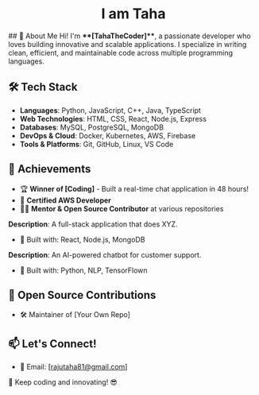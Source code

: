 <h1><center><b>I am  Taha</b></center></h1>
## 🚀 About Me
Hi! I'm <b>**[TahaTheCoder]**</b>, a passionate developer who loves building innovative and scalable applications. I specialize in writing clean, efficient, and maintainable code across multiple programming languages.

## 🛠️ Tech Stack
- **Languages**: Python, JavaScript, C++, Java, TypeScript
- **Web Technologies**: HTML, CSS, React, Node.js, Express
- **Databases**: MySQL, PostgreSQL, MongoDB
- **DevOps & Cloud**: Docker, Kubernetes, AWS, Firebase
- **Tools & Platforms**: Git, GitHub, Linux, VS Code

## 🌟 Achievements
- 🏆 **Winner of [Coding]** - Built a real-time chat application in 48 hours!
- 📜 **Certified AWS Developer**
- 👨‍🏫 **Mentor & Open Source Contributor** at various repositories

**Description**: A full-stack application that does XYZ.
- 🚀 Built with: React, Node.js, MongoDB

**Description**: An AI-powered chatbot for customer support.
- 🤖 Built with: Python, NLP, TensorFlown

## 🤝 Open Source Contributions
- 🛠️ Maintainer of [Your Own Repo]

## 📫 Let's Connect!
- 📧 Email: [rajutaha81@gmail.com]

🚀 Keep coding and innovating! 😎
